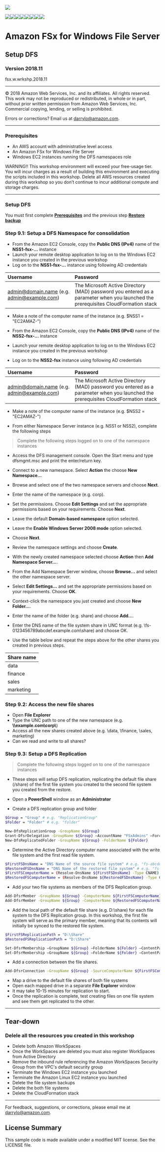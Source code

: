 ![](https://s3.amazonaws.com/aws-us-east-1/tutorial/AWS_logo_PMS_300x180.png)

![](https://s3.amazonaws.com/aws-us-east-1/tutorial/100x100_benefit_available.png)![](https://s3.amazonaws.com/aws-us-east-1/tutorial/100x100_benefit_ingergration.png)![](https://s3.amazonaws.com/aws-us-east-1/tutorial/100x100_benefit_ecryption-lock.png)![](https://s3.amazonaws.com/aws-us-east-1/tutorial/100x100_benefit_fully-managed.png)![](https://s3.amazonaws.com/aws-us-east-1/tutorial/100x100_benefit_lowcost-affordable.png)![](https://s3.amazonaws.com/aws-us-east-1/tutorial/100x100_benefit_performance.png)![](https://s3.amazonaws.com/aws-us-east-1/tutorial/100x100_benefit_scalable.png)![](https://s3.amazonaws.com/aws-us-east-1/tutorial/100x100_benefit_storage.png)

# **Amazon FSx for Windows File Server**

## Setup DFS

### Version 2018.11

fsx.w.wrkshp.2018.11

---

© 2018 Amazon Web Services, Inc. and its affiliates. All rights reserved. This work may not be  reproduced or redistributed, in whole or in part, without prior written permission from Amazon Web Services, Inc. Commercial copying, lending, or selling is prohibited.

Errors or corrections? Email us at [darrylo@amazon.com](mailto:darrylo@amazon.com).

---
### Prerequisites

* An AWS account with administrative level access
* An Amazon FSx for Windows File Server
* Windows EC2 instances running the DFS namespaces role

WARNING!! This workshop environment will exceed your free-usage tier. You will incur charges as a result of building this environment and executing the scripts included in this workshop. Delete all AWS resources created during this workshop so you don’t continue to incur additional compute and storage charges.

---
### Setup DFS

You must first complete [**Prerequisites**](../0-prerequisites) and the previous step [**Restore backup**](../7-restore-backup)

### Step 9.1: Setup a DFS Namespace for consolidation

- From the Amazon EC2 Console, copy the **Public DNS (IPv4)** name of the **NSS1-fsx-...** instance
- Launch your remote desktop application to log on to the Windows EC2 instance you created in the previous workshop
- Log on to the **NSS1-fsx-...** instance using following AD credentials

| Username | Password |
| :--- | :--- 
| admin@domain.name (e.g. admin@example.com) | The Microsoft Active Directory (MAD) password you entered as a parameter when you launched the prerequisites CloudFormation stack|

- Make a note of the computer name of the instance (e.g. $NSS1 = "EC2AMAZ-")

- From the Amazon EC2 Console, copy the **Public DNS (IPv4)** name of the **NSS2-fsx-...** instance
- Launch your remote desktop application to log on to the Windows EC2 instance you created in the previous workshop
- Log on to the **NSS2-fsx** instance using following AD credentials

| Username | Password |
| :--- | :--- 
| admin@domain.name (e.g. admin@example.com) | The Microsoft Active Directory (MAD) password you entered as a parameter when you launched the prerequisites CloudFormation stack|

- Make a note of the computer name of the instance (e.g. $NSS2 = "EC2AMAZ-")

- From either Namespace Server instance (e.g. NSS1 or NSS2), complete the following steps

> Complete the following steps logged on to one of the namespace instances

- Access the DFS management console. Open the Start menu and type dfsmgmt.msc and print the enter/return key.

- Connect to a new namespace. Select **Action** the choose **New Namespace...**

- Browse and select one of the two namespace servers and choose **Next**.

- Enter the name of the namespace (e.g. corp).

- Set the permissions. Choose **Edit Settings** and set the appropriate permissions based on your requirements. Choose **Next**.

- Leave the default **Domain-based namespace** option selected. 

- Leave the **Enable Windows Server 2008 mode** option selected. 

- Choose **Next**.

- Review the namespace settings and choose **Create**.

- With the newly created namespace selected choose **Action** then **Add Namespace Server...**.

- From the Add Namespace Server window, choose **Browse...** and select the other namespace server.

- Select **Edit Settings...** and set the appropriate permissions based on your requirements. Choose **OK**.

- Context-click the namespace you just created and choose **New Folder...**.

- Enter the name of the folder (e.g. share) and choose **Add...**.

- Enter the DNS name of the file system share in UNC format (e.g. \\fs-0123456789abcdef.example.com\share) and choose OK.

- Use the table below and repeat the steps above for the other shares you created in previous steps. 

| Share name |
| :--- |
| data |
| finance |
| sales |
| marketing |

### Step 9.2: Access the new file shares

- Open **File Explorer**
- Type the UNC path to one of the new namespace (e.g. **\\\\example.com\corp\\**)
- Access all the new shares created above (e.g. \data, \finance, \sales, marketing)
- Can we read and write to all shares?

### Step 9.3: Setup a DFS Replication

> Complete the following steps logged on to one of the namespace instances

- These steps will setup DFS replication, replicating the default file share (/share) of the first file system you created to the second file system you created from the restore.

- Open a **PowerShell** window as an **Administrator**

- Create a DFS replication group and folder

```sh
$Group = "Group" # e.g. "ReplicationGroup"
$Folder = "Folder" # e.g. "folder"

New-DfsReplicationGroup -GroupName ${Group}
Grant-DfsrDelegation -GroupName ${Group} –AccountName "FSxAdmins" –Force
New-DfsReplicatedFolder -GroupName ${Group} -FolderName ${Folder}

```


- Determine the Active Directory computer name associated with the write file system and the first read file system.

```sh
$FirstFSDnsName = "DNS Name of the source file system" # e.g. "fs-abcdef0123456789.example.com"
$RestoredFSDnsName = "DNS Name of the restored file system" # e.g. "fs-0123456789abcdef.example.com"
$FirstFSComputerName = (Resolve-DnsName ${FirstFSDnsName} -Type CNAME).NameHost
$RestoredFSComputerName = (Resolve-DnsName ${RestoredFSDnsName} -Type CNAME).NameHost

```


- Add your two file systems as members of the DFS Replication group.

```sh
Add-DfsrMember -GroupName ${Group} -ComputerName ${FirstFSComputerName}
Add-DfsrMember -GroupName ${Group} -ComputerName ${RestoredFSComputerName}

```


- Add the local path of the default file share (e.g. D:\share) for each file system to the DFS Replication group. In this workshop, the first file system will serve as the primary member, meaning that its contents will initially be synced to the restored file system.



```sh
$FirstFSReplicationPath = "D:\Share"
$RestoredFSReplicationPath = "D:\Share"

Set-DfsrMembership –GroupName ${Group} –FolderName ${Folder} –ContentPath ${FirstFSReplicationPath} –ComputerName ${FirstFSComputerName} –PrimaryMember $True -Force
Set-DfsrMembership –GroupName ${Group} –FolderName ${Folder} –ContentPath ${RestoredFSReplicationPath} –ComputerName ${RestoredFSComputerName} –PrimaryMember $False -Force

```


- Add a connection between the file shares.

```sh
Add-DfsrConnection -GroupName ${Group} -SourceComputerName ${FirstFSComputerName} -DestinationComputerName ${RestoredFSComputerName}

```

- Map a drive to the default file shares of both file systems
- Open each mapped drive in a separate **File Explorer** window
- It may take 10-15 minutes for replication to start.
- Once the replication is complete, test creating files on one file system and see them get replicated to the other.

---
## Tear-down
### Delele all the resources you created in this workshop

- Delete both Amazon WorkSpaces
- Once the WorkSpaces are deleted you must also register WorkSpaces from Active Directory
- Remove the inbound rule referencing the Amazon WorkSpaces Security Group from the VPC's default security group
- Terminate the Windows EC2 instance you launched
- Terminate the Amazon Linux EC2 instance you launched
- Delete the file system backups
- Delete the both file systems
- Delete the CloudFormation stack
---

For feedback, suggestions, or corrections, please email me at [darrylo@amazon.com](mailto:darrylo@amazon.com).

## License Summary

This sample code is made available under a modified MIT license. See the LICENSE file.

